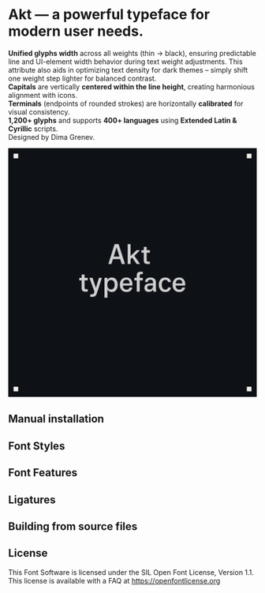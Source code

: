# Akt — a powerful typeface for modern user needs.

**Unified glyphs width** across all weights (thin → black), ensuring predictable line and UI-element width behavior during text weight adjustments. This attribute also aids in optimizing text density for dark themes – simply shift one weight step lighter for balanced contrast.  
**Capitals** are vertically **centered within the line height**, creating harmonious alignment with icons.  
**Terminals** (endpoints of rounded strokes) are horizontally **calibrated** for visual consistency.  
**1,200+ glyphs** and supports **400+ languages** using **Extended Latin & Cyrillic** scripts.  
Designed by Dima Grenev.

![Sample Image](documentation/1.png)



## Manual installation

## Font Styles

## Font Features

## Ligatures

## Building from source files

## License

This Font Software is licensed under the SIL Open Font License, Version 1.1.
This license is available with a FAQ at https://openfontlicense.org
